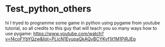 # Test_python_others

hi I tryed to programme some game in python using pygame from youtube tutorial, so all credits to this guy that will teach you so many ways how to use pygame: https://www.youtube.com/watch?v=f4coFYbYQzw&list=PLjcN1EyupaQkAQyBCYKyf1jt1M1PiRJEp
